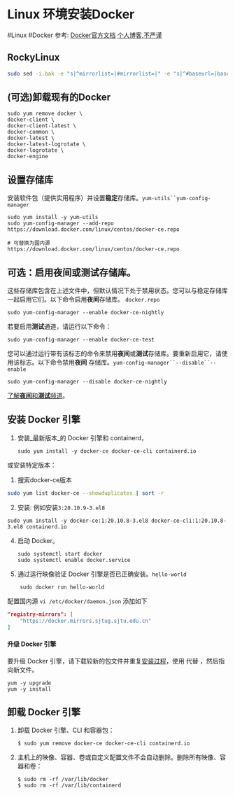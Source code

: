 # Linux 环境安装Docker

#Linux #Docker
参考:
[Docker官方文档](https://docs.docker.com/engine/install/centos/)
[个人博客,不严谨](https://www.cnblogs.com/yang37/p/14464674.html)

## RockyLinux

```sh
sudo sed -i.bak -e "s|^mirrorlist=|#mirrorlist=|" -e "s|^#baseurl=|baseurl=|" -e "s|dl.rockylinux.org/\$contentdir|$MIRROR|" /etc/yum.repos.d/rocky-*.repo
```

## (可选)卸载现有的Docker

```Shell
sudo yum remove docker \
docker-client \
docker-client-latest \
docker-common \
docker-latest \
docker-latest-logrotate \
docker-logrotate \
docker-engine
```

## 设置存储库

安装软件包（提供实用程序）并设置**稳定**存储库。`yum-utils``yum-config-manager`

```Shell
sudo yum install -y yum-utils
sudo yum-config-manager --add-repo https://download.docker.com/linux/centos/docker-ce.repo

# 可替换为国内源
https://download.docker.com/linux/centos/docker-ce.repo
```

## **可选**：启用**夜间**或**测试**存储库。

这些存储库包含在上述文件中，但默认情况下处于禁用状态。您可以与稳定存储库一起启用它们。以下命令启用**夜间**存储库。
`docker.repo`

```Shell
sudo yum-config-manager --enable docker-ce-nightly
```

若要启用**测试**通道，请运行以下命令：

```Shell
sudo yum-config-manager --enable docker-ce-test
```

您可以通过运行带有该标志的命令来禁用**夜间**或**测试**存储库。要重新启用它，请使用该标志。以下命令禁用**夜间**
存储库。`yum-config-manager``--disable``--enable`

```Shell
sudo yum-config-manager --disable docker-ce-nightly
```

[了解**夜间**和**测试**频道](https://docs.docker.com/engine/install/)。

## 安装 Docker 引擎

1. 安装_最新版本_的 Docker 引擎和 containerd，

   ```Shell
   sudo yum install -y docker-ce docker-ce-cli containerd.io
   ```

或安装特定版本：

1. 搜索docker-ce版本

```sh
sudo yum list docker-ce --showduplicates | sort -r
```

2. 安装: 例如安装`3:20.10.9-3.el8`

```
sudo yum install -y docker-ce:1:20.10.8-3.el8 docker-ce-cli:1:20.10.8-3.el8 containerd.io
```

4. 启动 Docker。

    ```Shell
    sudo systemctl start docker
    sudo systemctl enable docker.service
    ```

3. 通过运行映像验证 Docker 引擎是否已正确安装。`hello-world`

```Shell
	sudo docker run hello-world
```

配置国内源
`vi /etc/docker/daemon.json`
添加如下

```json
"registry-mirrors": [
    "https://docker.mirrors.sjtug.sjtu.edu.cn"
]
```

#### 升级 Docker 引擎

要升级 Docker
引擎，请下载较新的包文件并重复[安装过程](https://docs.docker.com/engine/install/centos/#install-from-a-package)，使用 代替
，然后指向新文件。

```Shell
yum -y upgrade
yum -y install
```

## 卸载 Docker 引擎

1. 卸载 Docker 引擎、CLI 和容器包：

   ```
   $ sudo yum remove docker-ce docker-ce-cli containerd.io
   ```

2. 主机上的映像、容器、卷或自定义配置文件不会自动删除。删除所有映像、容器和卷：

   ```
   $ sudo rm -rf /var/lib/docker
   $ sudo rm -rf /var/lib/containerd
   ```
